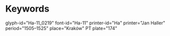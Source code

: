 # Keywords
glyph-id="Ha-11_0219"
font-id="Ha-11"
printer-id="Ha"
printer="Jan Haller"
period="1505–1525"
place="Kraków"
PT plate="174"
